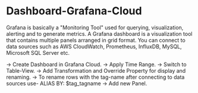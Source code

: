 # Dashboard-Grafana-Cloud
Grafana is basically a "Monitoring Tool" used for querying, visualization, alerting and to generate metrics. A Grafana dashboard is a visualization tool that contains multiple panels arranged in grid format. You can connect to data sources such as AWS CloudWatch, Prometheus, InfluxDB, MySQL, Microsoft SQL Server etc.

-> Create Dashboard in Grafana Cloud.
-> Apply Time Range.
-> Switch to Table-View.
-> Add Transformation and Override Property for display and renaming.
-> To rename rows with the tag-name after connecting to data sources use-
   ALIAS BY: $tag_tagname
-> Add new Panel.
